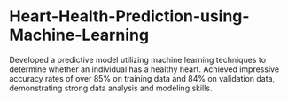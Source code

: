# Heart-Health-Prediction-using-Machine-Learning
Developed a predictive model utilizing machine learning techniques to determine whether an individual has a healthy heart. Achieved impressive accuracy rates of over 85% on training data and 84% on validation data, demonstrating strong data analysis and modeling skills.
